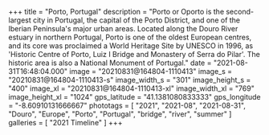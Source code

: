 +++
title = "Porto, Portugal"
description = "Porto or Oporto is the second-largest city in Portugal, the capital of the Porto District, and one of the Iberian Peninsula's major urban areas. Located along the Douro River estuary in northern Portugal, Porto is one of the oldest European centres, and its core was proclaimed a World Heritage Site by UNESCO in 1996, as 'Historic Centre of Porto, Luiz I Bridge and Monastery of Serra do Pilar'. The historic area is also a National Monument of Portugal."
date = "2021-08-31T16:48:04.000"
image = "20210831@164804-1110413"
image_s = "20210831@164804-1110413-s"
image_width_s = "301"
image_height_s = "400"
image_xl = "20210831@164804-1110413-xl"
image_width_xl = "769"
image_height_xl = "1024"
gps_latitude = "41.1381080833333"
gps_longitude = "-8.60910131666667"
phototags = [ "2021", "2021-08", "2021-08-31", "Douro", "Europe", "Porto", "Portugal", "bridge", "river", "summer" ]
galleries = [ "2021 Timeline" ]
+++
